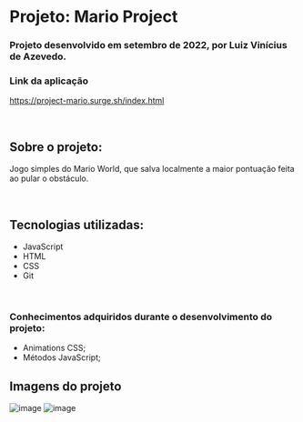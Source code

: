 # Projeto: Mario Project

### Projeto desenvolvido em setembro de 2022, por Luiz Vinícius de Azevedo.


### Link da aplicação

https://project-mario.surge.sh/index.html

<br>

## Sobre o projeto: 
Jogo simples do Mario World, que salva localmente a maior pontuação feita ao pular o obstáculo.

<br>


## Tecnologias utilizadas:
- JavaScript
- HTML
- CSS
- Git
<br>

### Conhecimentos adquiridos durante o desenvolvimento do projeto:
- Animations CSS;
- Métodos JavaScript;

## Imagens do projeto

![image](https://user-images.githubusercontent.com/98973737/191289347-47b53959-94e3-4d17-bd29-a5e8a84b2780.png)
![image](https://user-images.githubusercontent.com/98973737/191289690-1e97a985-704c-4a03-b74f-185b2b2f40e6.png)





